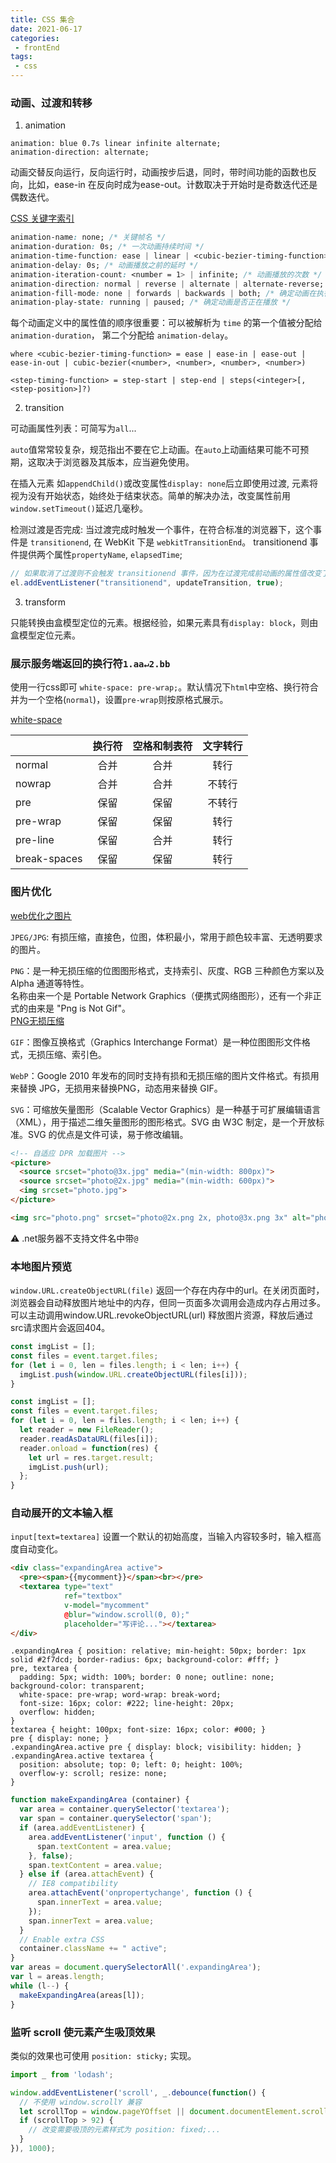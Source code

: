 ```yaml
---
title: CSS 集合
date: 2021-06-17
categories:
 - frontEnd
tags:
 - css
---
```


### 动画、过渡和转移

1. animation

  `animation: blue 0.7s linear infinite alternate;`  
  `animation-direction: alternate;`
  
  动画交替反向运行，反向运行时，动画按步后退，同时，带时间功能的函数也反向，比如，ease-in 在反向时成为ease-out。计数取决于开始时是奇数迭代还是偶数迭代。

  [CSS 关键字索引](https://developer.mozilla.org/zh-CN/docs/Web/CSS/Reference)

  ```css
  animation-name: none; /* 关键帧名 */
  animation-duration: 0s; /* 一次动画持续时间 */
  animation-time-function: ease | linear | <cubic-bezier-timing-function> | <step-timing-function>; /* 动画时间函数 */
  animation-delay: 0s; /* 动画播放之前的延时 */
  animation-iteration-count: <number = 1> | infinite; /* 动画播放的次数 */
  animation-direction: normal | reverse | alternate | alternate-reverse; /* 动画播放的方向 */
  animation-fill-mode: none | forwards | backwards | both; /* 确定动画在执行之前和之后这两个阶段应用的样式 */
  animation-play-state: running | paused; /* 确定动画是否正在播放 */
  ```

  每个动画定义中的属性值的顺序很重要：可以被解析为 `time` 的第一个值被分配给`animation-duration`， 第二个分配给 `animation-delay`。

  `where <cubic-bezier-timing-function> = ease | ease-in | ease-out | ease-in-out | cubic-bezier(<number>, <number>, <number>, <number>)`

  `<step-timing-function> = step-start | step-end | steps(<integer>[, <step-position>]?)`

2. transition

  可动画属性列表：可简写为`all`...

  `auto`值常常较复杂，规范指出不要在它上动画。在`auto`上动画结果可能不可预期，这取决于浏览器及其版本，应当避免使用。

  在插入元素 如`appendChild()`或改变属性`display: none`后立即使用过渡, 元素将视为没有开始状态，始终处于结束状态。简单的解决办法，改变属性前用`window.setTimeout()`延迟几毫秒。

  检测过渡是否完成: 当过渡完成时触发一个事件，在符合标准的浏览器下，这个事件是 `transitionend`, 在 WebKit 下是 `webkitTransitionEnd`。 transitionend 事件提供两个属性`propertyName`, `elapsedTime`;

  ```js
  // 如果取消了过渡则不会触发 transitionend 事件，因为在过渡完成前动画的属性值改变了。
  el.addEventListener("transitionend", updateTransition, true);
  ```

3. transform

  只能转换由盒模型定位的元素。根据经验，如果元素具有`display: block`，则由盒模型定位元素。


### 展示服务端返回的换行符`1.aa↵2.bb`

  使用一行css即可 `white-space: pre-wrap;`。默认情况下`html`中空格、换行符合并为一个空格(`normal`)，设置`pre-wrap`则按原格式展示。

  [white-space](https://developer.mozilla.org/zh-CN/docs/Web/CSS/white-space)

  |           |换行符|空格和制表符|文字转行|
  |-----------|:--: |:--:|:-----:|
  normal      |合并 |合并 |转行
  nowrap      |合并 |合并 |不转行
  pre         |保留 |保留 |不转行
  pre-wrap    |保留 |保留 |转行
  pre-line    |保留 |合并 |转行
  break-spaces|保留 |保留 |转行


### 图片优化

  [web优化之图片](https://juejin.im/post/5dc7fb87e51d454b4213c934)

  `JPEG/JPG`: 有损压缩，直接色，位图，体积最小，常用于颜色较丰富、无透明要求的图片。

  `PNG`：是一种无损压缩的位图图形格式，支持索引、灰度、RGB 三种颜色方案以及 Alpha 通道等特性。  
  名称由来一个是 Portable Network Graphics（便携式网络图形），还有一个非正式的由来是 "Png is Not Gif"。  
  [PNG无损压缩](https://tinypng.com/)

  `GIF`：图像互换格式（Graphics Interchange Format）是一种位图图形文件格式，无损压缩、索引色。

  `WebP`：Google 2010 年发布的同时支持有损和无损压缩的图片文件格式。有损用来替换 JPG，无损用来替换PNG，动态用来替换 GIF。

  `SVG`：可缩放矢量图形（Scalable Vector Graphics）是一种基于可扩展编辑语言（XML），用于描述二维矢量图形的图形格式。SVG 由 W3C 制定，是一个开放标准。SVG 的优点是文件可读，易于修改编辑。

  ```html
  <!-- 自适应 DPR 加载图片 -->
  <picture>  
    <source srcset="photo@3x.jpg" media="(min-width: 800px)">  
    <source srcset="photo@2x.jpg" media="(min-width: 600px)">  
    <img srcset="photo.jpg">  
  </picture>

  <img src="photo.png" srcset="photo@2x.png 2x, photo@3x.png 3x" alt="photo" />
  ```

  ⚠️ .net服务器不支持文件名中带`@`


### 本地图片预览

  `window.URL.createObjectURL(file)` 返回一个存在内存中的url。在关闭页面时，浏览器会自动释放图片地址中的内存，但同一页面多次调用会造成内存占用过多。可以主动调用window.URL.revokeObjectURL(url) 释放图片资源，释放后通过src请求图片会返回404。

  ```js {4}
  const imgList = [];
  const files = event.target.files;
  for (let i = 0, len = files.length; i < len; i++) {
    imgList.push(window.URL.createObjectURL(files[i]));
  }
  ```

  ```js {4}
  const imgList = [];
  const files = event.target.files;
  for (let i = 0, len = files.length; i < len; i++) {
    let reader = new FileReader();
    reader.readAsDataURL(files[i]);
    reader.onload = function(res) {
      let url = res.target.result;
      imgList.push(url);
    };
  }
  ```


### 自动展开的文本输入框

  `input[text=textarea]` 设置一个默认的初始高度，当输入内容较多时，输入框高度自动变化。

  ```html
  <div class="expandingArea active">
    <pre><span>{{mycomment}}</span><br></pre>
    <textarea type="text"
              ref="textbox"
              v-model="mycomment"
              @blur="window.scroll(0, 0);"
              placeholder="写评论..."></textarea>
  </div>
  ```

  ```less
  .expandingArea { position: relative; min-height: 50px; border: 1px solid #2f7dcd; border-radius: 6px; background-color: #fff; }
  pre, textarea {
    padding: 5px; width: 100%; border: 0 none; outline: none; background-color: transparent;
    white-space: pre-wrap; word-wrap: break-word;
    font-size: 16px; color: #222; line-height: 20px;
    overflow: hidden;
  }
  textarea { height: 100px; font-size: 16px; color: #000; }
  pre { display: none; }
  .expandingArea.active pre { display: block; visibility: hidden; }
  .expandingArea.active textarea {
    position: absolute; top: 0; left: 0; height: 100%;
    overflow-y: scroll; resize: none;
  }
  ```

  ```js
  function makeExpandingArea (container) {
    var area = container.querySelector('textarea');
    var span = container.querySelector('span');
    if (area.addEventListener) {
      area.addEventListener('input', function () {
        span.textContent = area.value;
      }, false);
      span.textContent = area.value;
    } else if (area.attachEvent) {
      // IE8 compatibility
      area.attachEvent('onpropertychange', function () {
        span.innerText = area.value;
      });
      span.innerText = area.value;
    }
    // Enable extra CSS
    container.className += " active";
  }
  var areas = document.querySelectorAll('.expandingArea');
  var l = areas.length;
  while (l--) {
    makeExpandingArea(areas[l]);
  }
  ```


### 监听 scroll 使元素产生吸顶效果

  类似的效果也可使用 `position: sticky;` 实现。

  ```js
  import _ from 'lodash';

  window.addEventListener('scroll', _.debounce(function() {
    // 不使用 window.scrollY 兼容
    let scrollTop = window.pageYOffset || document.documentElement.scrollTop || document.body.scrollTop;
    if (scrollTop > 92) {
      // 改变需要吸顶的元素样式为 position: fixed;...
    }
  }), 1000);
  ```